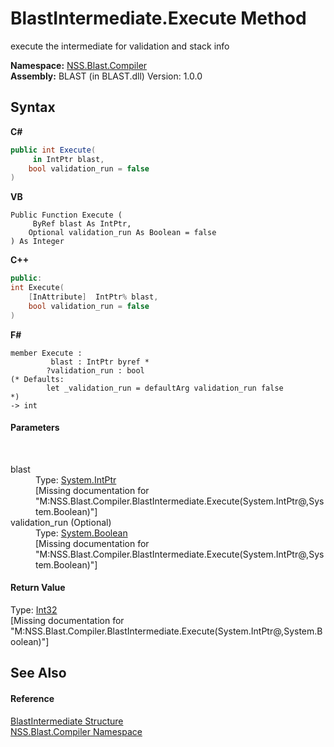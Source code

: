 # BlastIntermediate.Execute Method 
 

execute the intermediate for validation and stack info

**Namespace:**&nbsp;<a href="26a25caa-f50b-92ad-f15c-dbb9db1493ae">NSS.Blast.Compiler</a><br />**Assembly:**&nbsp;BLAST (in BLAST.dll) Version: 1.0.0

## Syntax

**C#**<br />
``` C#
public int Execute(
	 in IntPtr blast,
	bool validation_run = false
)
```

**VB**<br />
``` VB
Public Function Execute ( 
	 ByRef blast As IntPtr,
	Optional validation_run As Boolean = false
) As Integer
```

**C++**<br />
``` C++
public:
int Execute(
	[InAttribute]  IntPtr% blast, 
	bool validation_run = false
)
```

**F#**<br />
``` F#
member Execute : 
         blast : IntPtr byref * 
        ?validation_run : bool 
(* Defaults:
        let _validation_run = defaultArg validation_run false
*)
-> int 

```


#### Parameters
&nbsp;<dl><dt>blast</dt><dd>Type: <a href="https://docs.microsoft.com/dotnet/api/system.intptr" target="_blank" rel="noopener noreferrer">System.IntPtr</a><br />\[Missing <param name="blast"/> documentation for "M:NSS.Blast.Compiler.BlastIntermediate.Execute(System.IntPtr@,System.Boolean)"\]</dd><dt>validation_run (Optional)</dt><dd>Type: <a href="https://docs.microsoft.com/dotnet/api/system.boolean" target="_blank" rel="noopener noreferrer">System.Boolean</a><br />\[Missing <param name="validation_run"/> documentation for "M:NSS.Blast.Compiler.BlastIntermediate.Execute(System.IntPtr@,System.Boolean)"\]</dd></dl>

#### Return Value
Type: <a href="https://docs.microsoft.com/dotnet/api/system.int32" target="_blank" rel="noopener noreferrer">Int32</a><br />\[Missing <returns> documentation for "M:NSS.Blast.Compiler.BlastIntermediate.Execute(System.IntPtr@,System.Boolean)"\]

## See Also


#### Reference
<a href="32900304-967e-b7b4-7743-8a10dd78931b">BlastIntermediate Structure</a><br /><a href="26a25caa-f50b-92ad-f15c-dbb9db1493ae">NSS.Blast.Compiler Namespace</a><br />